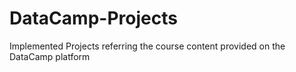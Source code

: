 # DataCamp-Projects
Implemented Projects referring the course content provided on the DataCamp platform
